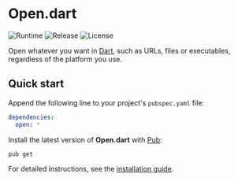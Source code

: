 # Open.dart
![Runtime](https://badgen.net/badge/dart/%3E%3D2.8/green) ![Release](https://img.shields.io/pub/v/open.svg) ![License](https://badgen.net/badge/license/MIT/blue)

Open whatever you want in [Dart](https://dart.dev), such as URLs, files or executables, regardless of the platform you use.

## Quick start
Append the following line to your project's `pubspec.yaml` file:

```yaml
dependencies:
  open: *
```

Install the latest version of **Open.dart** with [Pub](https://dart.dev/tools/pub):

```shell
pub get
```

For detailed instructions, see the [installation guide](installation.md).
